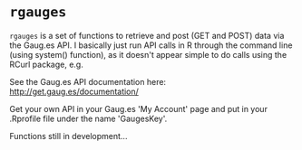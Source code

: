 # `rgauges`

`rgauges` is a set of functions to retrieve and post (GET and POST) data via the Gaug.es API.  I basically just run API calls in R through the command line (using system() function), as it doesn't appear simple to do calls using the RCurl package, e.g.

See the Gaug.es API documentation here: http://get.gaug.es/documentation/

Get your own API in your Gaug.es 'My Account' page and put in your .Rprofile file under the name 'GaugesKey'.

Functions still in development...

